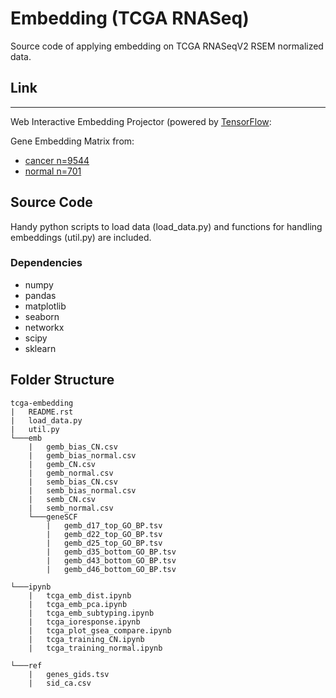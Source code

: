 # Embedding (TCGA RNASeq)
Source code of applying embedding on TCGA RNASeqV2 RSEM normalized data.

## Link
____________
Web Interactive Embedding Projector (powered by [TensorFlow](https://www.tensorflow.org/programmers_guide/embedding>):

Gene Embedding Matrix from:
* [cancer n=9544](https://projector.tensorflow.org/?config=https://gist.githubusercontent.com/zeochoy/bcbd669bd78b24e16e7c11a038e6b15d/raw/62f2efdd871226e161bef7dde283a116f38f6d4a/tcga-embedding_cancer_projector_config.json)
* [normal n=701](https://projector.tensorflow.org/?config=https://gist.githubusercontent.com/zeochoy/d01656dac8bf70bf3460acd968f17b6c/raw/a1a7128cf6368d93e91924542b1c2c661cb4941e/tcga-embedding_normal_projector_config.json)


## Source Code
Handy python scripts to load data (load_data.py) and functions for handling embeddings (util.py) are included.

### Dependencies
* numpy
* pandas
* matplotlib
* seaborn
* networkx
* scipy
* sklearn

## Folder Structure
```
tcga-embedding
|   README.rst
|   load_data.py
|   util.py
└───emb
    |   gemb_bias_CN.csv
    |   gemb_bias_normal.csv
    |   gemb_CN.csv
    |   gemb_normal.csv
    |   semb_bias_CN.csv
    |   semb_bias_normal.csv
    |   semb_CN.csv
    |   semb_normal.csv
    └───geneSCF
        |   gemb_d17_top_GO_BP.tsv
        |   gemb_d22_top_GO_BP.tsv
        |   gemb_d25_top_GO_BP.tsv
        |   gemb_d35_bottom_GO_BP.tsv
        |   gemb_d43_bottom_GO_BP.tsv
        |   gemb_d46_bottom_GO_BP.tsv
           
└───ipynb
    |   tcga_emb_dist.ipynb
    |   tcga_emb_pca.ipynb
    |   tcga_emb_subtyping.ipynb
    |   tcga_ioresponse.ipynb
    |   tcga_plot_gsea_compare.ipynb
    |   tcga_training_CN.ipynb
    |   tcga_training_normal.ipynb

└───ref
    |   genes_gids.tsv
    |   sid_ca.csv

```
